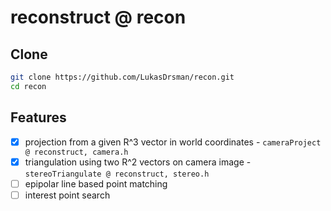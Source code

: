 # reconstruct @ recon

## Clone
```sh
git clone https://github.com/LukasDrsman/recon.git
cd recon
```

## Features
- [x] projection from a given R^3 vector in world coordinates - `cameraProject @ reconstruct, camera.h`
- [x] triangulation using two R^2 vectors on camera image - `stereoTriangulate @ reconstruct, stereo.h`
- [ ] epipolar line based point matching
- [ ] interest point search
